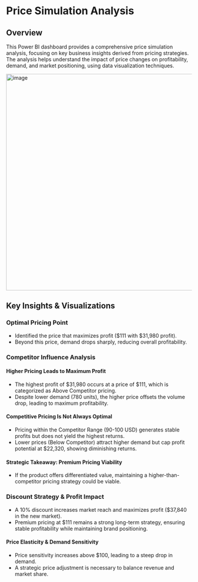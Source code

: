 # Price Simulation Analysis
## Overview
This Power BI dashboard provides a comprehensive price simulation analysis, focusing on key business insights derived from pricing strategies. The analysis helps understand the impact of price changes on profitability, demand, and market positioning, using data visualization techniques.

<img width="587" alt="image" src="https://github.com/user-attachments/assets/74dd2e58-3ba4-4dc6-9d5f-550e76210e3b" />

## Key Insights & Visualizations
### Optimal Pricing Point
- Identified the price that maximizes profit ($111 with $31,980 profit).
- Beyond this price, demand drops sharply, reducing overall profitability.

### Competitor Influence Analysis
#### Higher Pricing Leads to Maximum Profit 
- The highest profit of $31,980 occurs at a price of $111, which is categorized as Above Competitor pricing.
- Despite lower demand (780 units), the higher price offsets the volume drop, leading to maximum profitability.
#### Competitive Pricing Is Not Always Optimal 
- Pricing within the Competitor Range (90-100 USD) generates stable profits but does not yield the highest returns.
- Lower prices (Below Competitor) attract higher demand but cap profit potential at $22,320, showing diminishing returns.
#### Strategic Takeaway: Premium Pricing Viability 
- If the product offers differentiated value, maintaining a higher-than-competitor pricing strategy could be viable.

### Discount Strategy & Profit Impact
- A 10% discount increases market reach and maximizes profit ($37,840 in the new market).
- Premium pricing at $111 remains a strong long-term strategy, ensuring stable profitability while maintaining brand positioning.

#### Price Elasticity & Demand Sensitivity
- Price sensitivity increases above $100, leading to a steep drop in demand.
- A strategic price adjustment is necessary to balance revenue and market share.

